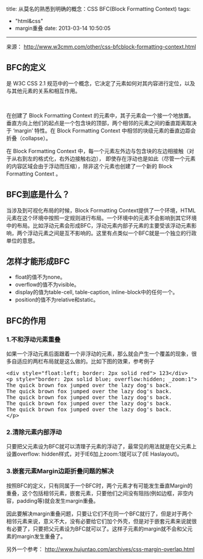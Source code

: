title: 从莫名的熟悉到明确的概念：CSS BFC(Block Formatting Context)
tags:
  - "html&css"
  - margin重叠
date: 2013-03-14 10:50:05
---

来源： http://www.w3cmm.com/other/css-bfcblock-formatting-context.html

## BFC的定义

是 W3C CSS 2.1 规范中的一个概念，它决定了元素如何对其内容进行定位，以及与其他元素的关系和相互作用。

&nbsp;

在创建了 Block Formatting Context 的元素中，其子元素会一个接一个地放置。垂直方向上他们的起点是一个包含块的顶部，两个相邻的元素之间的垂直距离取决于 ‘margin’ 特性。在 Block Formatting Context 中相邻的块级元素的垂直边距会折叠（collapse）。

在 Block Formatting Context 中，每一个元素左外边与包含块的左边相接触（对于从右到左的格式化，右外边接触右边）， 即使存在浮动也是如此（尽管一个元素的内容区域会由于浮动而压缩），除非这个元素也创建了一个新的 Block Formatting Context 。<span id="more-1005"></span>

## BFC到底是什么？

当涉及到可视化布局的时候，Block Formatting Context提供了一个环境，HTML元素在这个环境中按照一定规则进行布局。一个环境中的元素不会影响到其它环境中的布局。比如浮动元素会形成BFC，浮动元素内部子元素的主要受该浮动元素影响，两个浮动元素之间是互不影响的。这里有点类似一个BFC就是一个独立的行政单位的意思。

## 怎样才能形成BFC

*   float的值不为none。
*   overflow的值不为visible。
*   display的值为table-cell, table-caption, inline-block中的任何一个。
*   position的值不为relative和static。

## BFC的作用

### 1.不和浮动元素重叠

如果一个浮动元素后面跟着一个非浮动的元素，那么就会产生一个覆盖的现象，很多自适应的两栏布局就是这么做的。比如下图的效果，参考例子

<pre>&lt;div style="float:left; border: 2px solid red"&gt; 123&lt;/div&gt;
&lt;p style="border: 2px solid blue; overflow:hidden; _zoom:1"&gt;
The quick brown fox jumped over the lazy dog's back.
The quick brown fox jumped over the lazy dog's back.
The quick brown fox jumped over the lazy dog's back.
The quick brown fox jumped over the lazy dog's back.
The quick brown fox jumped over the lazy dog's back.
&lt;/p&gt;</pre>

### 2.清除元素内部浮动

只要把父元素设为BFC就可以清理子元素的浮动了，最常见的用法就是在父元素上设置overflow: hidden样式，对于IE6加上zoom:1就可以了(IE Haslayout)。

### 3.嵌套元素Margin边距折叠问题的解决

按照BFC的定义，只有同属于一个BFC时，两个元素才有可能发生垂直Margin的重叠，这个包括相邻元素，嵌套元素，只要他们之间没有阻挡(例如边框，非空内容，padding等)就会发生margin重叠。

因此要解决margin重叠问题，只要让它们不在同一个BFC就行了，但是对于两个相邻元素来说，意义不大，没有必要给它们加个外壳，但是对于嵌套元素来说就很有必要了，只要把父元素设为BFC就可以了。这样子元素的margin就不会和父元素的margin发生重叠了。

另外一个参考： http://www.hujuntao.com/archives/css-margin-overlap.html